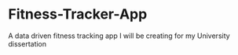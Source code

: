 # Fitness-Tracker-App
A data driven fitness tracking app I will be creating for my University dissertation
